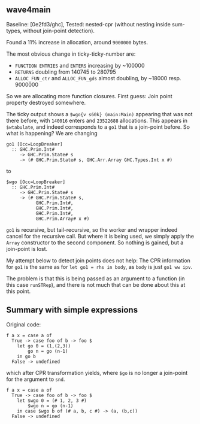 ## wave4main



Baseline: \[0e2fd3/ghc\], Tested: nested-cpr (without nesting inside sum-types, without join-point detection).



Found a 11% increase in allocation, around `9000000` bytes.



The most obvious change in ticky-ticky-number are:


- `FUNCTION ENTRIES` and `ENTERS` increasing by \~100000
- `RETURNS` doubling from 140745 to 280795
-  `ALLOC_FUN_ctr` and `ALLOC_FUN_gds` almost doubling, by \~18000 resp. 9000000


So we are allocating more function closures. First guess: Join point property destroyed somewhere.



The ticky output shows a `$wgo{v s60k} (main:Main)` appearing that was not there before, with `140016` enters and `23522688` allocations. This appears in `$wtabulate`, and indeed corresponds to a `go1` that is a join-point before. So what is happening? We are changing


```wiki
go1 [Occ=LoopBreaker]                                      
  :: GHC.Prim.Int#                                         
     -> GHC.Prim.State# s                                  
     -> (# GHC.Prim.State# s, GHC.Arr.Array GHC.Types.Int x #)
```


to


```wiki
$wgo [Occ=LoopBreaker]          
  :: GHC.Prim.Int#
     -> GHC.Prim.State# s
     -> (# GHC.Prim.State# s,   
           GHC.Prim.Int#,       
           GHC.Prim.Int#,       
           GHC.Prim.Int#,       
           GHC.Prim.Array# x #) 
```


`go1` is recursive, but tail-recursive, so the worker and wrapper indeed cancel for the recursive call. But where it is being used, we simply apply the `Array` constructor to the second component. So nothing is gained, but a join-point is lost.



My attempt below to detect join points does not help: The CPR information for `go1` is the same as for `let go1 = rhs in body`, as `body` is just `go1 ww ipv`.



The problem is that this is being passed as an argument to a function (in this case `runSTRep`), and there is not much that can be done about this at this point.


## Summary with simple expressions



Original code:


```wiki
f a x = case a of
  True -> case foo of b -> foo $
    let go 0 = (1,(2,3))
        go n = go (n-1)
    in go b
  False -> undefined
```


which after CPR transformation yields, where `$go` is no longer a join-point for the argument to `snd`.


```wiki
f a x = case a of
  True -> case foo of b -> foo $
    let $wgo 0 = (# 1, 2, 3 #)
        $wgo n = go (n-1)
    in case $wgo b of (# a, b, c #) -> (a, (b,c))
  False -> undefined
```